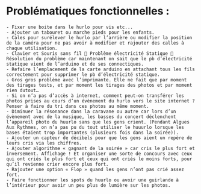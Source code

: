 # Problématiques fonctionnelles :

    - Fixer une boite dans le hurlo pour vis etc...
    - Ajouter un tabouret ou marche pieds pour les enfants.
    - Cales pour surélever le hurlo par l’arrière ou modifier la position de la caméra pour ne pas avoir à modifier et rajouter des calles à chaque utilisation.
    - Clavier et Souris sans fil  Problème électricité Statique  Résolution du problème car maintenant on sait que le pb d’électricité statique vient de l’arduino et de ses connectiques.
    - Refaire l’emplacement de la carte arduino en attachant tous les fils correctement pour supprimer le pb d’électricité statique.
    - Gros gros problème avec l’imprimante. Elle ne fait que par moment des tirages tests, et par moment les tirages des photos et par moment rien dutout…
    - Si on n’a pas d’accès à internet, comment peut-on transférer les photos prises au cours d’un évènement du hurlo vers le site internet ? Penser à faire du tri dans ces photos au même moment.
    - Diminuer la résonance dans la caravane ou autre car lors d’un évènement avec de la musique, les basses du concert déclenchent l’appareil photo du huurlo sans que les gens crient. (Pendant Algues Aux Rythmes, on n’a pas pu du tout utiliser le huuurlo lorsque les bases étaient trop importantes (plusieurs fois dans la soirée)).
    - Ajouter un capteur de décibels pour que les gens aient un repère de leurs cris via les chiffres.
    - Ajouter algorithme « gagnant de la soirée » car cris le plus fort et inversement. Affichage ! Et organiser une sorte de concours avec ceux qui ont criés le plus fort et ceux qui ont criés le moins forts, pour qu’il revienne crier encore plus fort.
    - Rajouter une option « Flop » quand les gens n’ont pas crié assez fort.
    - Faire fonctionner les spots du huurlo ou avoir une guirlande à l’intérieur pour avoir un peu plus de lumière sur les photos.
